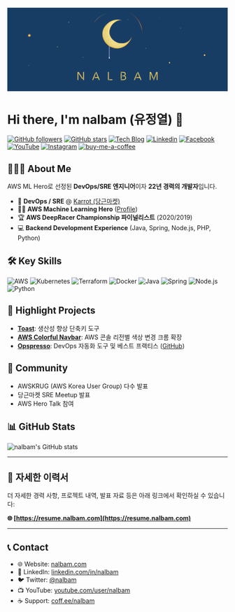 <div>

![nalbam's cover](static/nalbam-cover-v2.png)

</div>

# Hi there, I'm nalbam (유정열) 👋

[![GitHub followers](https://img.shields.io/github/followers/nalbam?label=Follow&style=social)](https://github.com/nalbam)
[![GitHub stars](https://img.shields.io/github/stars/nalbam?label=Stars&style=social)](https://github.com/nalbam?tab=repositories)
[![Tech Blog](http://img.shields.io/badge/-Tech%20blog-black?style=flat-square&logo=github&link=https://nalbam.github.io/)](https://nalbam.github.io/)
[![Linkedin](https://img.shields.io/badge/-LinkedIn-blue?style=flat-square&logo=Linkedin&logoColor=white&link=https://www.linkedin.com/in/nalbam/)](https://www.linkedin.com/in/nalbam/)
[![Facebook](https://img.shields.io/badge/facebook-1877f2?style=flat-square&logo=facebook&logoColor=white&link=https://www.facebook.com/nalbam)](https://www.facebook.com/nalbam)
[![YouTube](https://img.shields.io/badge/Youtube-ff0000?style=flat-square&logo=youtube&link=https://www.youtube.com/channel/UCxTJB34A6V8WIsYogeGQhYg)](https://www.youtube.com/user/nalbam)
[![Instagram](https://img.shields.io/badge/-Instagram-dd2a7b?style=flat-square&logo=instagram&logoColor=white&link=https://www.instagram.com/nalbam/)](https://www.instagram.com/nalbam/)
[![buy-me-a-coffee](https://img.shields.io/badge/Buy_Me_a_Coffee-ffdd00?logo=buy-me-a-coffee&logoColor=black)](https://coff.ee/nalbam)

## 🧑🏻‍💻 About Me

AWS ML Hero로 선정된 **DevOps/SRE 엔지니어**이자 **22년 경력의 개발자**입니다.

*   🥕 **DevOps / SRE** @ [Karrot (당근마켓)](https://www.daangn.com/)
*   🦸🏻 **AWS Machine Learning Hero** ([Profile](https://builder.aws.com/community/@nalbam))
*   🏆 **AWS DeepRacer Championship 파이널리스트** (2020/2019)
*   💻 **Backend Development Experience** (Java, Spring, Node.js, PHP, Python)

## 🛠️ Key Skills

![AWS](https://img.shields.io/badge/AWS-232F3E?style=flat-square&logo=amazon-aws)
![Kubernetes](https://img.shields.io/badge/Kubernetes-326CE5?style=flat-square&logo=kubernetes)
![Terraform](https://img.shields.io/badge/Terraform-7B42BC?style=flat-square&logo=terraform)
![Docker](https://img.shields.io/badge/Docker-2496ED?style=flat-square&logo=docker)
![Java](https://img.shields.io/badge/Java-007396?style=flat-square&logo=java)
![Spring](https://img.shields.io/badge/Spring-6DB33F?style=flat-square&logo=spring)
![Node.js](https://img.shields.io/badge/-Node.js-339933?style=flat&logo=node.js&logoColor=white)
![Python](https://img.shields.io/badge/-Python-3776AB?style=flat&logo=python&logoColor=white)

## 🚀 Highlight Projects

*   **[Toast](https://toastapp.io/)**: 생산성 향상 단축키 도구
*   **[AWS Colorful Navbar](https://chromewebstore.google.com/detail/aws-colorful-navbar/kgifmgnlchjjippdpkblbdlfidcpceme)**: AWS 콘솔 리전별 색상 변경 크롬 확장
*   **[Opspresso](https://opspresso.com)**: DevOps 자동화 도구 및 베스트 프랙티스 ([GitHub](https://github.com/opspresso))

## 🎤 Community

*   AWSKRUG (AWS Korea User Group) 다수 발표
*   당근마켓 SRE Meetup 발표
*   AWS Hero Talk 참여

## 📊 GitHub Stats

![nalbam's GitHub stats](https://github-readme-stats.vercel.app/api?username=nalbam&show_icons=true&theme=radical)

---

## 📝 자세한 이력서

더 자세한 경력 사항, 프로젝트 내역, 발표 자료 등은 아래 링크에서 확인하실 수 있습니다:

**🌐 [https://resume.nalbam.com](https://resume.nalbam.com)**

---

## 📞 Contact

- 🌐 Website: [nalbam.com](https://nalbam.com)
- 💼 LinkedIn: [linkedin.com/in/nalbam](https://linkedin.com/in/nalbam)
- 🐦 Twitter: [@nalbam](https://twitter.com/nalbam)
- 📺 YouTube: [youtube.com/user/nalbam](https://youtube.com/user/nalbam)
- ☕ Support: [coff.ee/nalbam](https://coff.ee/nalbam)
